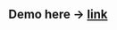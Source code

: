 ## Demo here -> [link](https://cristianbrinza.github.io/Coursera_HTML-CSS-Javascript-for-Web-Developers/module3_solution/index.html)